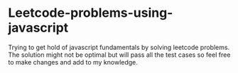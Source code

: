 # Leetcode-problems-using-javascript
Trying to get hold of javascript fundamentals by solving leetcode problems. The solution might not be optimal but will pass all the test cases so feel free to make changes and add to my knowledge.
